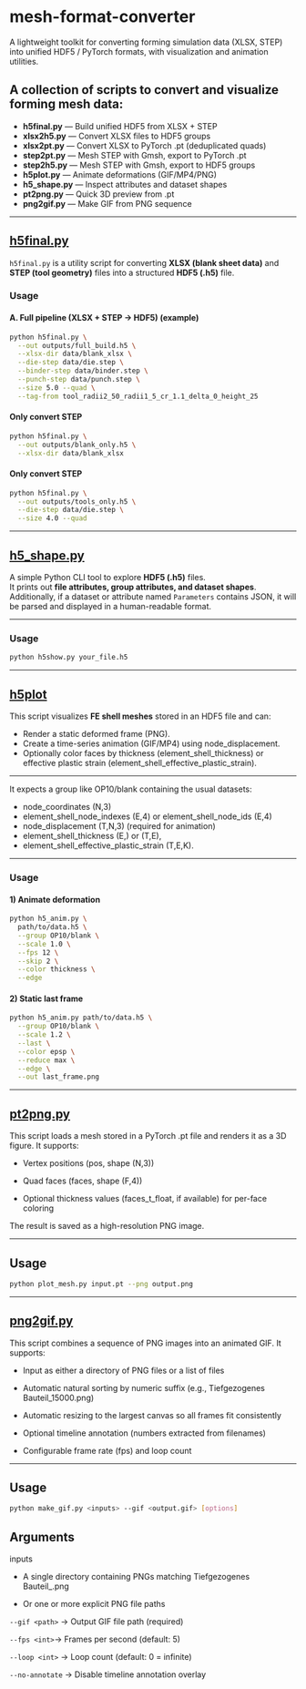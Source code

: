 # mesh-format-converter
A lightweight toolkit for converting forming simulation data (XLSX, STEP) into unified HDF5 / PyTorch formats, with visualization and animation utilities.
## A collection of scripts to convert and visualize forming mesh data:
- **h5final.py** — Build unified HDF5 from XLSX + STEP
- **xlsx2h5.py** — Convert XLSX files to HDF5 groups
- **xlsx2pt.py** — Convert XLSX to PyTorch .pt (deduplicated quads)
- **step2pt.py** — Mesh STEP with Gmsh, export to PyTorch .pt
- **step2h5.py** — Mesh STEP with Gmsh, export to HDF5 groups
- **h5plot.py** — Animate deformations (GIF/MP4/PNG)
- **h5_shape.py** — Inspect attributes and dataset shapes
- **pt2png.py** — Quick 3D preview from .pt
- **png2gif.py** — Make GIF from PNG sequence
---
## [h5final.py](/scr/h5final.py)

`h5final.py` is a utility script for converting **XLSX (blank sheet data)** and **STEP (tool geometry)** files into a structured **HDF5 (.h5)** file.
### Usage
#### A. Full pipeline (XLSX + STEP → HDF5) (example)
```bash
python h5final.py \
  --out outputs/full_build.h5 \
  --xlsx-dir data/blank_xlsx \
  --die-step data/die.step \
  --binder-step data/binder.step \
  --punch-step data/punch.step \
  --size 5.0 --quad \
  --tag-from tool_radii2_50_radii1_5_cr_1.1_delta_0_height_25
```
#### Only convert STEP
```bash
python h5final.py \
  --out outputs/blank_only.h5 \
  --xlsx-dir data/blank_xlsx
  ```

#### Only convert STEP
```bash
python h5final.py \
  --out outputs/tools_only.h5 \
  --die-step data/die.step \
  --size 4.0 --quad
  ```
---
## [h5_shape.py](/scr/h5_shape)

A simple Python CLI tool to explore **HDF5 (.h5)** files.  
It prints out **file attributes, group attributes, and dataset shapes**.  
Additionally, if a dataset or attribute named `Parameters` contains JSON, it will be parsed and displayed in a human-readable format.

---
### Usage
``` bash
python h5show.py your_file.h5
```
---

## [h5plot](/scr/h5plot.py)

This script visualizes **FE shell meshes** stored in an HDF5 file and can:

- Render a static deformed frame (PNG).
- Create a time-series animation (GIF/MP4) using node_displacement.
- Optionally color faces by thickness (element_shell_thickness) or effective plastic strain (element_shell_effective_plastic_strain).
---
It expects a group like OP10/blank containing the usual datasets:

- node_coordinates (N,3)
- element_shell_node_indexes (E,4) or element_shell_node_ids (E,4)
- node_displacement (T,N,3) (required for animation)
-  element_shell_thickness (E,) or (T,E),
- element_shell_effective_plastic_strain (T,E,K).
---
### Usage
#### 1) Animate deformation
```bash 
python h5_anim.py \
  path/to/data.h5 \
  --group OP10/blank \
  --scale 1.0 \
  --fps 12 \
  --skip 2 \
  --color thickness \
  --edge
  ```
#### 2) Static last frame
```bash
python h5_anim.py path/to/data.h5 \
  --group OP10/blank \
  --scale 1.2 \
  --last \
  --color epsp \
  --reduce max \
  --edge \
  --out last_frame.png
  ```
---
## [pt2png.py](/scr/pt2png.py)
This script loads a mesh stored in a PyTorch .pt file and renders it as a 3D figure.
It supports:

- Vertex positions (pos, shape (N,3))

- Quad faces (faces, shape (F,4))

- Optional thickness values (faces_t_float, if available) for per-face coloring

The result is saved as a high-resolution PNG image.

---

Usage 
---
```bash
python plot_mesh.py input.pt --png output.png
```
---
## [png2gif.py](/scr/png2gif.py)
This script combines a sequence of PNG images into an animated GIF.
It supports:

- Input as either a directory of PNG files or a list of files

- Automatic natural sorting by numeric suffix (e.g., Tiefgezogenes Bauteil_15000.png)

- Automatic resizing to the largest canvas so all frames fit consistently

- Optional timeline annotation (numbers extracted from filenames)

- Configurable frame rate (fps) and loop count
---

Usage 
---
```bash
python make_gif.py <inputs> --gif <output.gif> [options]
```

Arguments
---
inputs

- A single directory containing PNGs matching Tiefgezogenes Bauteil_<number>.png

- Or one or more explicit PNG file paths

`--gif <path>` → Output GIF file path (required)

`--fps <int>`→ Frames per second (default: 5)

`--loop <int>` → Loop count (default: 0 = infinite)

`--no-annotate` → Disable timeline annotation overlay
